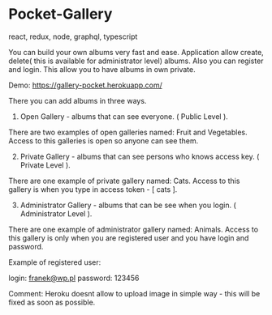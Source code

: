 # Pocket-Gallery
react, redux, node, graphql, typescript

 You can build your own albums very fast and ease. Application allow create, delete( this is available for administrator level) albums. Also you can register and login. This allow you to have albums in own private.

Demo:
https://gallery-pocket.herokuapp.com/

There you can add albums in three ways.

1. Open Gallery - albums that can see everyone. ( Public Level ).

There are two examples of open galleries named: Fruit and Vegetables. Access to this galleries is open so anyone can see them.

2. Private Gallery - albums that can see persons who knows access key. ( Private Level ).

There are one example of private gallery named: Cats. Access to this gallery is when you type in access token - [ cats ].

3. Administrator Gallery - albums that can be see when you login. ( Administrator Level ).

There are one example of administrator gallery named: Animals. Access to this gallery is only when you are registered user and you have login and password.

Example of registered user:

login: franek@wp.pl
password: 123456

Comment: Heroku doesnt allow to upload image in simple way - this will be fixed as soon as possible.
